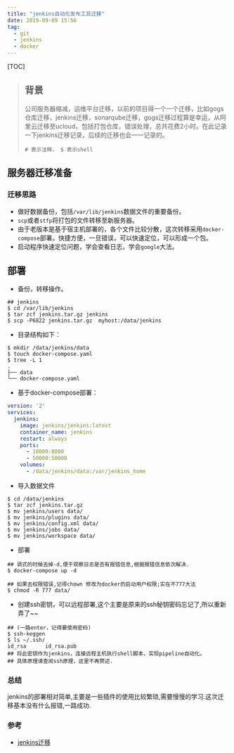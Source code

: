 ```yaml
---
title: "jenkins自动化发布工具迁移"
date: 2019-09-09 15:56
tag: 
  - git
  - jenkins
  - docker
---
```


[TOC]

> ## 背景
> 公司服务器缩减，运维平台迁移，以前的项目得一个一个迁移，比如gogs仓库迁移，jenkins迁移，sonarqube迁移，gogs迁移过程算是幸运，从阿里云迁移至ucloud，包括打包仓库，错误处理，总共花费2小时。在此记录一下jenkins迁移记录，后续的迁移也会一一记录的。
>
> `# 表示注释， $ 表示shell `

## 服务器迁移准备


###  迁移思路

- 做好数据备份，包括`/var/lib/jenkins`数据文件的重要备份。
- `scp`或者`stfp`将打包的文件转移至新服务器。
- 由于老版本是基于宿主机部署的，各个文件比较分散，这次转移采用`docker-compose`部署。快捷方便，一旦错误，可以快速定位，可以形成一个包。
- 启动程序快速定位问题，学会查看日志，学会`google`大法。

## 部署

- 备份，转移操作。

```shell
## jenkins
$ cd /var/lib/jenkins
$ tar zcf jenkins.tar.gz jenkins
$ scp -P6822 jenkins.tar.gz  myhost:/data/jenkins
```

- 目录结构如下：

```shell
$ mkdir /data/jenkins/data
$ touch docker-compose.yaml
$ tree -L 1
.
├── data
└── docker-compose.yaml
```

- 基于docker-compose部署：

```yaml
version: '2'
services:
  jenkins:
    image: jenkins/jenkins:latest
    container_name: jenkins
    restart: always
    ports:
      - 18000:8080
      - 50000:50000
    volumes:
      - /data/jenkins/data:/var/jenkins_home
```

- 导入数据文件

```shell
$ cd /data/jenkins
$ tar zcf jenkins.tar.gz
$ mv jenkins/users data/
$ mv jenkins/plugins data/
$ mv jenkins/config.xml data/
$ mv jenkins/jobs data/
$ mv jenkins/workspace data/
```

- 部署

```
## 调式的时候去掉-d,便于观察日志是否有报错信息,根据报错信息依次解决.
$ docker-compose up -d

## 如果去权限错误,记得chown 修改为docker的启动用户权限;实在不777大法
$ chmod -R 777 data/
```

- 创建ssh密钥，可以远程部署,这个主要是原来的ssh秘钥密码忘记了,所以重新弄了~~

```shell
## (一路enter，记得要使用密码)
$ ssh-keggen  
$ ls ~/.ssh/
id_rsa 		id_rsa.pub
## 将此密钥作为jenkins，连接远程主机执行shell脚本，实现pipeline自动化。
## 具体原理请查阅ssh原理，这里不再赘述.
```

### 总结

jenkins的部署相对简单,主要是一些插件的使用比较繁琐,需要慢慢的学习.这次迁移基本没有什么报错,一路成功.

### 参考

- [jenkins迁移](https://yq.aliyun.com/articles/346685)